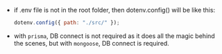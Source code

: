 - if .env file is not in the root folder, then dotenv.config() will be like this:

  ```javascript
  dotenv.config({ path: "./src/" });
  ```

- with `prisma`, DB connect is not required as it does all the magic behind the scenes, but with `mongoose`, DB connect is required.
